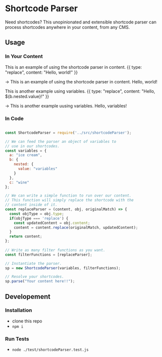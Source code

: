 # Shortcode Parser
Need shortcodes? This unopinionated and extensible shortcode parser can process shortcodes anywhere in your content, from any CMS. 

## Usage

### In Your Content

This is an example of using the shortcode parser in content. {{ type: "replace", content: "Hello, world!" }}<br/>
  
-> This is an example of using the shortcode parser in content. Hello, world!

This is another example using variables. {{ type: "replace", content: "Hello, \${b.nested.value}!" }}<br/>

-> This is another example uusing variables. Hello, variables!


### In Code
```javascript

const ShortcodeParser = require('../src/shortcodeParser');

// We can feed the parser an object of variables to 
// use in our shortcodes.
const variables = {
  a: "ice cream",
  b: {
    nested: {
      value: "variables"
    }
  },
  c: "wine"
};

// We can write a simple function to run over our content.
// This function will simply replace the shortcode with the 
// content inside of it.
const replaceParser = (content, obj, originalMatch) => {
  const objType = obj.type;
  if(objType === 'replace') {
    const updatedContent = obj.content;
    content = content.replace(originalMatch, updatedContent);
  }
  return content;
};
      
// Write as many filter functions as you want.
const filterFunctions = [replaceParser];

// Instantiate the parser.
sp = new ShortcodeParser(variables, filterFunctions);

// Resolve your shortcodes.
sp.parse("Your content here!!");
```

## Developement

### Installation
- clone this repo
- `npm i`

### Run Tests
- `node ./test/shortcodeParser.test.js`